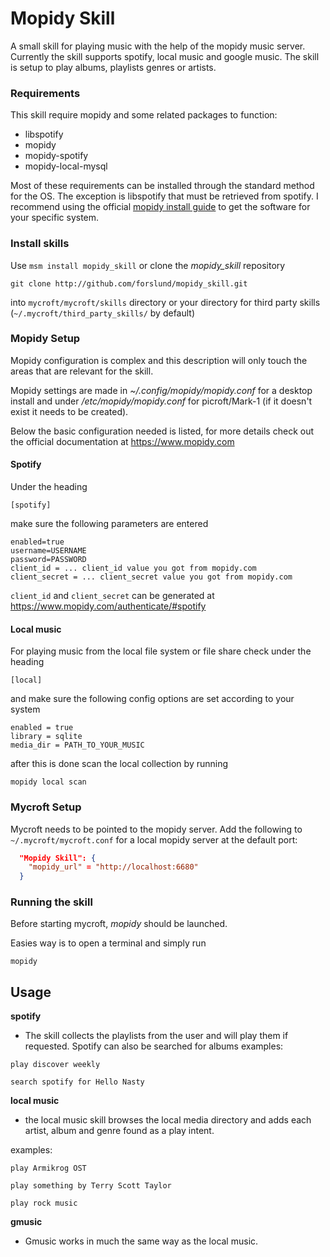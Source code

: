 Mopidy Skill
=====================

A small skill for playing music with the help of the mopidy music server. Currently the skill supports spotify, local music and google music. The skill is setup to play albums, playlists genres or artists.

### Requirements

This skill require mopidy and some related packages to function:

- libspotify
- mopidy
- mopidy-spotify
- mopidy-local-mysql

Most of these requirements can be installed through the standard method for the OS. The exception is libspotify that must be retrieved from spotify. I recommend using the official [mopidy install guide](https://docs.mopidy.com/en/latest/installation/) to get the software for your specific system.

### Install skills

Use `msm install mopidy_skill` or clone the *mopidy_skill* repository

```
git clone http://github.com/forslund/mopidy_skill.git
```

into `mycroft/mycroft/skills` directory or your directory for third party skills (`~/.mycroft/third_party_skills/` by default)

### Mopidy Setup

Mopidy configuration is complex and this description will only touch the areas that are relevant for the skill.

Mopidy settings are made in *~/.config/mopidy/mopidy.conf* for a desktop install and under */etc/mopidy/mopidy.conf* for picroft/Mark-1 (if it doesn't exist it needs to be created).

Below the basic configuration needed is listed, for more details check out the official documentation at https://www.mopidy.com

#### Spotify

Under the heading

`[spotify] `

make sure the following parameters are entered

```
enabled=true
username=USERNAME
password=PASSWORD
client_id = ... client_id value you got from mopidy.com
client_secret = ... client_secret value you got from mopidy.com
```

`client_id` and `client_secret` can be generated at https://www.mopidy.com/authenticate/#spotify

#### Local music

For playing music from the local file system or file share check under the heading

` [local] `

and make sure the following config options are set according to your system

```
enabled = true
library = sqlite
media_dir = PATH_TO_YOUR_MUSIC
```

after this is done scan the local collection by running

` mopidy local scan `

### Mycroft Setup

Mycroft needs to be pointed to the mopidy server. Add the following to `~/.mycroft/mycroft.conf` for a local mopidy server at the default port:

```json
  "Mopidy Skill": {
    "mopidy_url" = "http://localhost:6680"
  }
```

### Running the skill

Before starting mycroft, *mopidy* should be launched.

Easies way is to open a terminal and simply run

```
mopidy
```

## Usage

**spotify**
- The skill collects the playlists from the user and will play them if requested. Spotify can also be searched for albums
examples:

`play discover weekly`

`search spotify for Hello Nasty`

**local music**
- the local music skill browses the local media directory and adds each artist, album and genre found as a play intent.

examples:

`play Armikrog OST`

`play something by Terry Scott Taylor`

`play rock music`

**gmusic**
- Gmusic works in much the same way as the local music.
